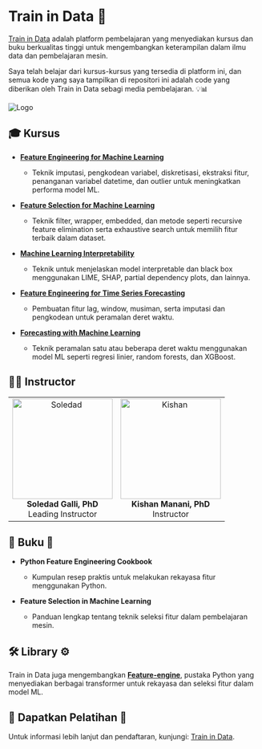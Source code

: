 # Train in Data 🚀

[Train in Data](https://www.trainindata.com/) adalah platform pembelajaran yang menyediakan kursus dan buku berkualitas tinggi untuk mengembangkan keterampilan dalam ilmu data dan pembelajaran mesin.

Saya telah belajar dari kursus-kursus yang tersedia di platform ini, dan semua kode yang saya tampilkan di repositori ini adalah code yang diberikan oleh Train in Data sebagi media pembelajaran. 💡📊

![Logo](https://file-uploads.teachablecdn.com/b422a9faad174dddb659875e478bc8f1/6305aef4f7f44907b062343292936446)

## 🎓 Kursus

- **[Feature Engineering for Machine Learning](https://www.trainindata.com/p/feature-engineering-for-machine-learning?utm_source=chatgpt.com)**

  - Teknik imputasi, pengkodean variabel, diskretisasi, ekstraksi fitur, penanganan variabel datetime, dan outlier untuk meningkatkan performa model ML.

- **[Feature Selection for Machine Learning](https://www.trainindata.com/p/feature-selection-for-machine-learning?utm_source=chatgpt.com)**

  - Teknik filter, wrapper, embedded, dan metode seperti recursive feature elimination serta exhaustive search untuk memilih fitur terbaik dalam dataset.

- **[Machine Learning Interpretability](https://www.trainindata.com/courses?utm_source=chatgpt.com)**

  - Teknik untuk menjelaskan model interpretable dan black box menggunakan LIME, SHAP, partial dependency plots, dan lainnya.

- **[Feature Engineering for Time Series Forecasting](https://www.trainindata.com/p/feature-engineering-for-forecasting?utm_source=chatgpt.com)**

  - Pembuatan fitur lag, window, musiman, serta imputasi dan pengkodean untuk peramalan deret waktu.

- **[Forecasting with Machine Learning](https://www.trainindata.com/p/forecasting-with-machine-learning?utm_source=chatgpt.com)**

  - Teknik peramalan satu atau beberapa deret waktu menggunakan model ML seperti regresi linier, random forests, dan XGBoost.

## 👨‍🏫 Instructor

<p align="center">
  <table>
    <tr>
      <td align="center">
        <img src="https://cdn.fs.teachablecdn.com/xKrT2WonRjiKL8IPJCYS" alt="Soledad" width="200"/>
        <br><b>Soledad Galli, PhD</b><br>Leading Instructor
      </td>
      <td align="center">
        <img src="https://cdn.fs.teachablecdn.com/uBRMEKcNQjm0ulC07SYX" alt="Kishan" width="200"/>
        <br><b>Kishan Manani, PhD</b><br>Instructor
      </td>
    </tr>
  </table>
</p>


## 📖 Buku 📘

- **Python Feature Engineering Cookbook**

  - Kumpulan resep praktis untuk melakukan rekayasa fitur menggunakan Python.

- **Feature Selection in Machine Learning**

  - Panduan lengkap tentang teknik seleksi fitur dalam pembelajaran mesin.

## 🛠 Library ⚙️

Train in Data juga mengembangkan **[Feature-engine](https://feature-engine.trainindata.com/?utm_source=chatgpt.com)**, pustaka Python yang menyediakan berbagai transformer untuk rekayasa dan seleksi fitur dalam model ML.

## 🚀 Dapatkan Pelatihan 🎯

Untuk informasi lebih lanjut dan pendaftaran, kunjungi: [Train in Data](https://www.trainindata.com/?utm_source=chatgpt.com).
